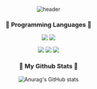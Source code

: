 <div align="center">

![header](https://capsule-render.vercel.app/api?type=waving&color=B0C4DE&height=300&section=header&text=Hye-In's%20GitHub&fontSize=70&fontColor=FFFFFF)

### 🌱 Programming Languages 🌱
<img src="https://img.shields.io/badge/Verilog-02D8B4?style=flat-square&logo=Verilog&logoColor=white"/></a>
<img src="https://img.shields.io/badge/VHDL-75BAFF?style=flat-square&logo=VHDL&logoColor=white"/></a>

<img src="https://img.shields.io/badge/Python-3766AB?style=flat-square&logo=Python&logoColor=white"/></a> 
<img src="https://img.shields.io/badge/C-A8B8CC?style=flat-square&logo=C&logoColor=white"/></a>
<img src="https://img.shields.io/badge/C++-00599C?style=flat-square&logo=C%2B%2B&logoColor=white"/></a>


<!--
### 🔭Graduate school Laboratory🔭 
#### Artificial Intelligence Hardware
##### * MMU(Matrix Multiplication Unit)
###### * FPGA - Arria10
###### * Memory interface
###### * AXI Interface, Vortex
-->
### 💫 My Github Stats 💫
![Anurag's GitHub stats](https://github-readme-stats.vercel.app/api?username=hyeinlee725&show_icons=true&theme=buefy)

</div>

<!--
**hyeinlee725/hyeinlee725** is a ✨ _special_ ✨ repository because its `README.md` (this file) appears on your GitHub profile.
Here are some ideas to get you started:
- 🔭 I’m currently working on ...
- 🌱 I’m currently learning ...
- 👯 I’m looking to collaborate on ...
- 🤔 I’m looking for help with ...
- 💬 Ask me about ...
- 📫 How to reach me: ...
- 😄 Pronouns: ...
- ⚡ Fun fact: ...
-->
